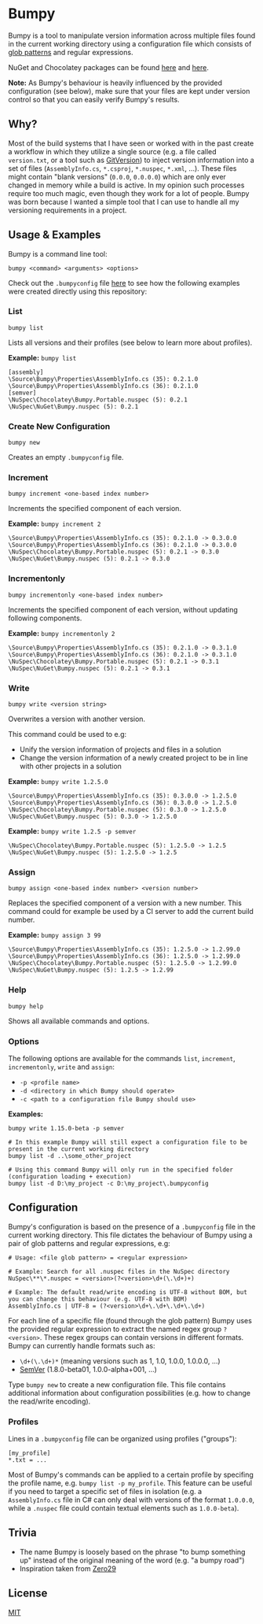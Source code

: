 # Bumpy

Bumpy is a tool to manipulate version information across multiple files found in the current working directory using a configuration file which consists of [glob patterns](https://en.wikipedia.org/wiki/Glob_(programming)) and regular expressions.

NuGet and Chocolatey packages can be found [here](https://www.nuget.org/packages/Bumpy/) and [here](https://chocolatey.org/packages/bumpy.portable).

**Note:** As Bumpy's behaviour is heavily influenced by the provided configuration (see below), make sure that your files are kept under version control so that you can easily verify Bumpy's results.

## Why?

Most of the build systems that I have seen or worked with in the past create a workflow in which they utilize a single source
(e.g. a file called `version.txt`, or a tool such as [GitVersion](https://github.com/GitTools/GitVersion)) to inject version information into a set of files (`AssemblyInfo.cs`, `*.csproj`, `*.nuspec`, `*.xml`, ...).
These files  might contain "blank versions" (`0.0.0`, `0.0.0.0`) which are only ever changed in memory while a build is active. In my opinion such processes require too much magic, even though they work for a lot of people.
Bumpy was born because I wanted a simple tool that I can use to handle all my versioning requirements in a project.

## Usage & Examples

Bumpy is a command line tool:

```
bumpy <command> <arguments> <options>
```

Check out the `.bumpyconfig` file [here](https://github.com/fwinkelbauer/Bumpy/blob/master/.bumpyconfig) to see how the following examples were created directly using this repository:

### List

```
bumpy list
```

Lists all versions and their profiles (see below to learn more about profiles).

**Example:** `bumpy list`

```
[assembly]
\Source\Bumpy\Properties\AssemblyInfo.cs (35): 0.2.1.0
\Source\Bumpy\Properties\AssemblyInfo.cs (36): 0.2.1.0
[semver]
\NuSpec\Chocolatey\Bumpy.Portable.nuspec (5): 0.2.1
\NuSpec\NuGet\Bumpy.nuspec (5): 0.2.1
```

### Create New Configuration

```
bumpy new
```

Creates an empty `.bumpyconfig` file.

### Increment

```
bumpy increment <one-based index number>
```

Increments the specified component of each version.

**Example:** `bumpy increment 2`

```
\Source\Bumpy\Properties\AssemblyInfo.cs (35): 0.2.1.0 -> 0.3.0.0
\Source\Bumpy\Properties\AssemblyInfo.cs (36): 0.2.1.0 -> 0.3.0.0
\NuSpec\Chocolatey\Bumpy.Portable.nuspec (5): 0.2.1 -> 0.3.0
\NuSpec\NuGet\Bumpy.nuspec (5): 0.2.1 -> 0.3.0
```

### Incrementonly

```
bumpy incrementonly <one-based index number>
```

Increments the specified component of each version, without updating following components.

**Example:** `bumpy incrementonly 2`

```
\Source\Bumpy\Properties\AssemblyInfo.cs (35): 0.2.1.0 -> 0.3.1.0
\Source\Bumpy\Properties\AssemblyInfo.cs (36): 0.2.1.0 -> 0.3.1.0
\NuSpec\Chocolatey\Bumpy.Portable.nuspec (5): 0.2.1 -> 0.3.1
\NuSpec\NuGet\Bumpy.nuspec (5): 0.2.1 -> 0.3.1
```

### Write

```
bumpy write <version string>
```

Overwrites a version with another version.

This command could be used to e.g:

- Unify the version information of projects and files in a solution
- Change the version information of a newly created project to be in line with other projects in a solution

**Example:** `bumpy write 1.2.5.0`

```
\Source\Bumpy\Properties\AssemblyInfo.cs (35): 0.3.0.0 -> 1.2.5.0
\Source\Bumpy\Properties\AssemblyInfo.cs (36): 0.3.0.0 -> 1.2.5.0
\NuSpec\Chocolatey\Bumpy.Portable.nuspec (5): 0.3.0 -> 1.2.5.0
\NuSpec\NuGet\Bumpy.nuspec (5): 0.3.0 -> 1.2.5.0
```

**Example:** `bumpy write 1.2.5 -p semver`

```
\NuSpec\Chocolatey\Bumpy.Portable.nuspec (5): 1.2.5.0 -> 1.2.5
\NuSpec\NuGet\Bumpy.nuspec (5): 1.2.5.0 -> 1.2.5
```

### Assign

```
bumpy assign <one-based index number> <version number>
```

Replaces the specified component of a version with a new number. This command could for example be used by a CI server to add the current build number.

**Example:** `bumpy assign 3 99`

```
\Source\Bumpy\Properties\AssemblyInfo.cs (35): 1.2.5.0 -> 1.2.99.0
\Source\Bumpy\Properties\AssemblyInfo.cs (36): 1.2.5.0 -> 1.2.99.0
\NuSpec\Chocolatey\Bumpy.Portable.nuspec (5): 1.2.5.0 -> 1.2.99.0
\NuSpec\NuGet\Bumpy.nuspec (5): 1.2.5 -> 1.2.99
```

### Help

```
bumpy help
```

Shows all available commands and options.

### Options

The following options are available for the commands `list`, `increment`, `incrementonly`, `write` and `assign`:

- `-p <profile name>`
- `-d <directory in which Bumpy should operate>`
- `-c <path to a configuration file Bumpy should use>`

**Examples:**

```
bumpy write 1.15.0-beta -p semver

# In this example Bumpy will still expect a configuration file to be present in the current working directory
bumpy list -d ..\some_other_project

# Using this command Bumpy will only run in the specified folder (configuration loading + execution)
bumpy list -d D:\my_project -c D:\my_project\.bumpyconfig
```

## Configuration

Bumpy's configuration is based on the presence of a `.bumpyconfig` file in the current working directory. This file dictates the behaviour of Bumpy using a pair of glob patterns and regular expressions, e.g:

```
# Usage: <file glob pattern> = <regular expression>

# Example: Search for all .nuspec files in the NuSpec directory
NuSpec\**\*.nuspec = <version>(?<version>\d+(\.\d+)+)

# Example: The default read/write encoding is UTF-8 without BOM, but you can change this behaviour (e.g. UTF-8 with BOM)
AssemblyInfo.cs | UTF-8 = (?<version>\d+\.\d+\.\d+\.\d+)
```

For each line of a specific file (found through the glob pattern) Bumpy uses the provided regular expression to extract the named regex group `?<version>`.
These regex groups can contain versions in different formats. Bumpy can currently handle formats such as:

- `\d+(\.\d+)*` (meaning versions such as 1, 1.0, 1.0.0, 1.0.0.0, ...)
- [SemVer](http://semver.org/) (1.8.0-beta01, 1.0.0-alpha+001, ...)

Type `bumpy new` to create a new configuration file. This file contains additional information about configuration possibilities (e.g. how to change the read/write encoding).

### Profiles

Lines in a `.bumpyconfig` file can be organized using profiles ("groups"):

```
[my_profile]
*.txt = ...
```

Most of Bumpy's commands can be applied to a certain profile by specifing the profile name, e.g. `bumpy list -p my_profile`. This feature can be useful if you need to target a specific set of files in isolation (e.g. a `AssemblyInfo.cs` file in C# can only deal with versions of the format `1.0.0.0`, while a `.nuspec` file could contain textual elements such as `1.0.0-beta`).

## Trivia

- The name Bumpy is loosely based on the phrase "to bump something up" instead of the original meaning of the word (e.g. "a bumpy road")
- Inspiration taken from [Zero29](https://github.com/ploeh/ZeroToNine)

## License

[MIT](http://opensource.org/licenses/MIT)
